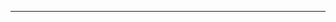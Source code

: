 <!--
CO_OP_TRANSLATOR_METADATA:
{
  "original_hash": "661bbc8e2592ebbb96aa84b1462f5755",
  "translation_date": "2025-08-28T19:56:24+00:00",
  "source_file": "03-CoreGenerativeAITechniques/README.md",
  "language_code": "fi"
}
-->


---

